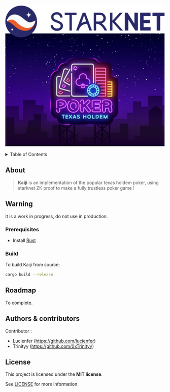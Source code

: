 <p align="center">
  <img src="asset/logo-Kaiji.png" alt="Logo Image">
</p>


<details>
<summary>Table of Contents</summary>

- [About](#about)
- [Warning](#warning)

- [Prerequisites](#prerequisites)
  - [Build](#build)
- [Roadmap](#roadmap)
- [Authors \& contributors](#authors--contributors)
- [License](#license)

</details>

## About

>**Kaiji** is an implementation of the popular texas holdem poker, using starknet ZK proof to make a fully trustless poker game !


## Warning

It is a work in progress, do not use in production.

### Prerequisites

- Install [Rust](https://www.rust-lang.org/tools/install)

### Build

To build Kaiji from source:

```bash
cargo build --release
```

## Roadmap

  To complete.

## Authors & contributors

Contributor :
  - Lucienfer (https://github.com/lucienfer)
  - Trinityy (https://github.com/0xTrinityy)

## License

This project is licensed under the **MIT license**.

See [LICENSE](LICENSE) for more information.
